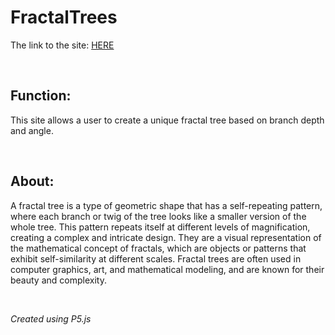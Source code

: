 # FractalTrees

The link to the site: [HERE](https://charlescondon.github.io/FractalTrees/)

<br>

## Function:
This site allows a user to create a unique fractal tree based on branch depth and angle. 

<br>

## About:

A fractal tree is a type of geometric shape that has a 
self-repeating pattern, where each branch or twig of the 
tree looks like a smaller version of the whole tree. 
This pattern repeats itself at different levels of 
magnification, creating a complex and intricate design.
They are a visual representation of the mathematical concept 
of fractals, which are objects or patterns that exhibit 
self-similarity at different scales. Fractal trees are often 
used in computer graphics, art, and mathematical modeling, 
and are known for their beauty and complexity.

<br>

*Created using P5.js*